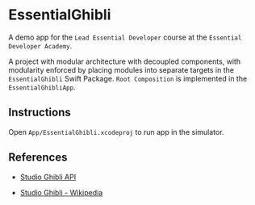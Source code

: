# EssentialGhibli

A demo app for the `Lead Essential Developer` course at the `Essential Developer Academy`.

A project with modular architecture with decoupled components, with modularity enforced by placing modules into separate targets in the `EssentialGhibli` Swift Package.
`Root Composition` is implemented in the `EssentialGhibliApp`.

## Instructions

Open `App/EssentialGhibli.xcodeproj` to run app in the simulator. 

## References

* [Studio Ghibli API](https://ghibliapi.herokuapp.com/#)

* [Studio Ghibli - Wikipedia](https://en.wikipedia.org/wiki/Studio_Ghibli)
